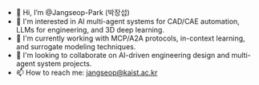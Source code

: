 - 👋 Hi, I’m @Jangseop-Park (박장섭)
- 👀 I'm interested in AI multi-agent systems for CAD/CAE automation, LLMs for engineering, and 3D deep learning.
- 🌱 I'm currently working with MCP/A2A protocols, in-context learning, and surrogate modeling techniques.
- 💞️ I'm looking to collaborate on AI-driven engineering design and multi-agent system projects.
- 📫 How to reach me: jangseop@kaist.ac.kr
<!---
Jangseop-Park/Jangseop-Park is a ✨ special ✨ repository because its `README.md` (this file) appears on your GitHub profile.
You can click the Preview link to take a look at your changes.
--->
